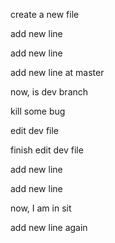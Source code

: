 create a new file

add new line

add new line

add new line at master

now, is dev branch

kill some bug

edit dev file

finish edit dev file

add new line

add new line

now, I am in sit

add new line again
